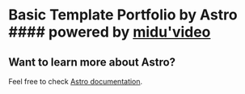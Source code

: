 # Basic Template Portfolio by Astro #### powered by [midu'video](https://www.youtube.com/watch?v=HEMvsJTBweY)

## Want to learn more about Astro?

Feel free to check [Astro documentation](https://docs.astro.build).

